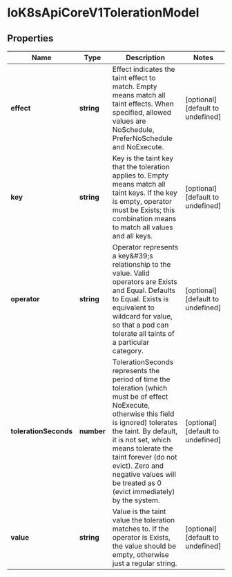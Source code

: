 # IoK8sApiCoreV1TolerationModel

## Properties

Name | Type | Description | Notes
------------ | ------------- | ------------- | -------------
**effect** | **string** | Effect indicates the taint effect to match. Empty means match all taint effects. When specified, allowed values are NoSchedule, PreferNoSchedule and NoExecute. | [optional] [default to undefined]
**key** | **string** | Key is the taint key that the toleration applies to. Empty means match all taint keys. If the key is empty, operator must be Exists; this combination means to match all values and all keys. | [optional] [default to undefined]
**operator** | **string** | Operator represents a key\&#39;s relationship to the value. Valid operators are Exists and Equal. Defaults to Equal. Exists is equivalent to wildcard for value, so that a pod can tolerate all taints of a particular category. | [optional] [default to undefined]
**tolerationSeconds** | **number** | TolerationSeconds represents the period of time the toleration (which must be of effect NoExecute, otherwise this field is ignored) tolerates the taint. By default, it is not set, which means tolerate the taint forever (do not evict). Zero and negative values will be treated as 0 (evict immediately) by the system. | [optional] [default to undefined]
**value** | **string** | Value is the taint value the toleration matches to. If the operator is Exists, the value should be empty, otherwise just a regular string. | [optional] [default to undefined]


